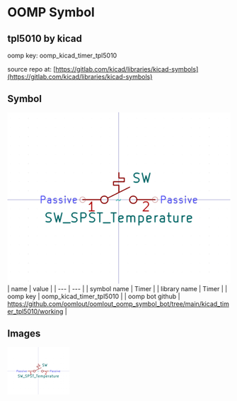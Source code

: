 # OOMP Symbol  
## tpl5010  by kicad  
  
oomp key: oomp_kicad_timer_tpl5010  
  
source repo at: [https://gitlab.com/kicad/libraries/kicad-symbols](https://gitlab.com/kicad/libraries/kicad-symbols)  
## Symbol  
  
[![working.png](working_600.png)](working.png)  
| name | value | 
| --- | --- | 
| symbol name | Timer | 
| library name | Timer | 
| oomp key | oomp_kicad_timer_tpl5010 | 
| oomp bot github | https://github.com/oomlout/oomlout_oomp_symbol_bot/tree/main/kicad_timer_tpl5010/working | 
## Images  
  
[![working.png](working_140.png)](working.png)  
